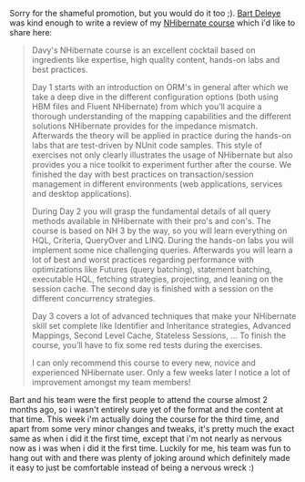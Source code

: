 Sorry for the shameful promotion, but you would do it too ;). <a href="http://twitter.com/#!/bartdeleye" target="_blank">Bart Deleye</a> was kind enough to write a review of my <a href="http://thatextramile.be/training/nhibernate">NHibernate course</a> which i'd like to share here:

<div>
<blockquote>
<p>Davy's NHibernate course is an excellent cocktail based on ingredients like expertise, high quality content, hands-on labs and best practices.</p>

<p>Day 1 starts with an introduction on ORM's in general after which we take a deep dive in the different configuration options (both using HBM files and Fluent NHibernate) from which you’ll acquire a thorough understanding of the mapping capabilities and the different solutions NHibernate provides for the impedance mismatch. Afterwards the theory will be applied in practice during the hands-on labs that are test-driven by NUnit code samples. This style of exercises not only clearly illustrates the usage of NHibernate but also provides you a nice toolkit to experiment further after the course. We finished the day with best practices on transaction/session management in different environments (web applications, services and desktop applications).</p>

<p>During Day 2 you will grasp the fundamental details of all query methods available in NHibernate with their pro's and con's. The course is based on NH 3 by the way, so you will learn everything on HQL, Criteria, QueryOver and LINQ. During the hands-on labs you will implement some nice challenging queries. Afterwards you will learn a lot of best and worst practices regarding performance with optimizations like Futures (query batching), statement batching, executable HQL, fetching strategies, projecting, and leaning on the session cache. The second day is finished with a session on the different concurrency strategies.</p>

<p>Day 3 covers a lot of advanced techniques that make your NHibernate skill set complete like Identifier and Inheritance strategies, Advanced Mappings, Second Level Cache, Stateless Sessions, … To finish the course, you’ll have to fix some red tests during the exercises.</p>

<p>I can only recommend this course to every new, novice and experienced NHibernate user. Only a few weeks later I notice a lot of improvement amongst my team members!<p>
</blockquote>
</div>

Bart and his team were the first people to attend the course almost 2 months ago, so i wasn't entirely sure yet of the format and the content at that time. This week i'm actually doing the course for the third time, and apart from some very minor changes and tweaks, it's pretty much the exact same as when i did it the first time, except that i'm not nearly as nervous now as i was when i did it the first time. Luckily for me, his team was fun to hang out with and there was plenty of joking around which definitely made it easy to just be comfortable instead of being a nervous wreck :)
